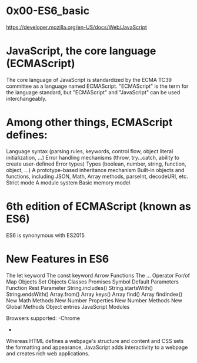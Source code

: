 # 0x00-ES6_basic

https://developer.mozilla.org/en-US/docs/Web/JavaScript

# JavaScript, the core language (ECMAScript)

The core language of JavaScript is standardized by the ECMA TC39 committee as a language named ECMAScript. "ECMAScript" is the term for the language standard, but "ECMAScript" and "JavaScript" can be used interchangeably.

# Among other things, ECMAScript defines:

Language syntax (parsing rules, keywords, control flow, object literal initialization, ...)
Error handling mechanisms (throw, try...catch, ability to create user-defined Error types)
Types (boolean, number, string, function, object, ...)
A prototype-based inheritance mechanism
Built-in objects and functions, including JSON, Math, Array methods, parseInt, decodeURI, etc.
Strict mode
A module system
Basic memory model

# 6th edition of ECMAScript (known as ES6)
ES6 is synonymous with ES2015


# New Features in ES6

The let keyword
The const keyword
Arrow Functions
The ... Operator
For/of
Map Objects
Set Objects
Classes
Promises
Symbol
Default Parameters
Function Rest Parameter
String.includes()
String.startsWith()
String.endsWith()
Array.from()
Array keys()
Array find()
Array findIndex()
New Math Methods
New Number Properties
New Number Methods
New Global Methods
Object entries
JavaScript Modules

Browsers supported:
-Chrome

-

Whereas HTML defines a webpage's structure and content and CSS sets the formatting and appearance, JavaScript adds interactivity to a webpage and creates rich web applications.
